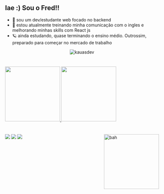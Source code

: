## Iae :) Sou o Fred!!

- 👀 sou um dev/estudante web focado no backend
- 🌱 estou atualmente treinando minha comunicação com o ingles e melhorando minhas skills com React js
- 🪐 ainda estudando, quase terminando o ensino médio. Outrossim, preparado para começar no mercado de trabalho

<p align="center"> <img src="https://komarev.com/ghpvc/?username=kauasdev&label=Profile%20views&color=0e75b6&style=flat" alt="kauasdev" /> </p>

  #

<div>
    <a href="https://github.com/a32fred">
    <img height="180em" src="https://github-readme-stats.vercel.app/api?username=a32fred&show_icons=true&theme=dark&include_all_commits=true&count_private=true"/>
    <img height="180em" src="https://github-readme-stats.vercel.app/api/top-langs/?username=a32fred&layout=compact&langs_count=7&theme=dark"/>
</div>

  #  
    
<div>
        <a href="https://instagram.com/a32fred" target="_blank"><img src="https://img.shields.io/badge/-Instagram-%23E4405F?style=for-the-badge&logo=instagram&logoColor=white" target="_blank"></a>
        <a href = "mailto:fredericocarlos.a32@gmail.com"><img src="https://img.shields.io/badge/-Gmail-%23333?style=for-the-badge&logo=gmail&logoColor=white" target="_blank"></a>
        <a href="https://www.linkedin.com/in/frederico-carlos-barroso-lima-verde-5b3243207/" target="_blank"><img src="https://img.shields.io/badge/-LinkedIn-%230077B5?style=for-the-badge&logo=linkedin&logoColor=white" target="_blank"></a>
 <img align="right" height="180em" alt="bah" src="https://cdn.discordapp.com/attachments/851489344224755742/881607909128175666/output_zTpI7d.gif">
</div>
